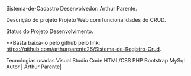 Sistema-de-Cadastro
Desenvolvedor: Arthur Parente.

Descrição do projeto
Projeto Web com funcionalidades do CRUD.

Status do Projeto
Desenvolvimento.

**Basta baixa-lo pelo github pelo link: https://github.com/arthurparente26/Sistema-de-Registro-Crud.

Tecnologias usadas
Visual Studio Code
HTML/CSS
PHP
Bootstrap
MySql
Autor
| Arthur Parente|